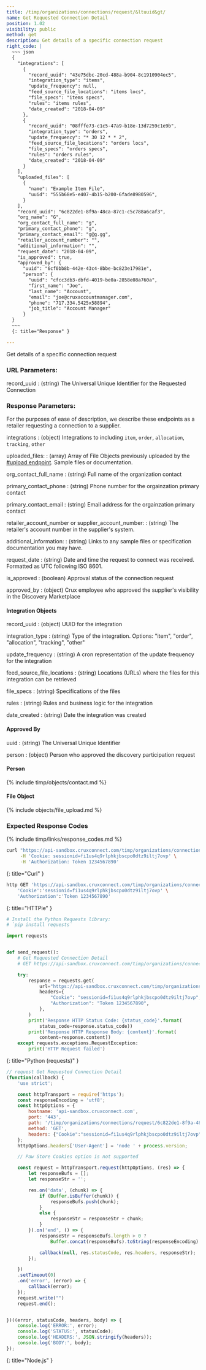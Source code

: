 ```yaml
---
title: /timp/organizations/connections/request/&ltuuid&gt/
name: Get Requested Connection Detail
position: 1.02
visibility: public
method: get
description: Get details of a specific connection request
right_code: |
  ~~~ json
  {
    "integrations": [
      {
        "record_uuid": "43e75dbc-20cd-488a-b904-8c1910904ec5",
        "integration_type": "items",
        "update_frequency": null,
        "feed_source_file_locations": "items locs",
        "file_specs": "items specs",
        "rules": "items rules",
        "date_created": "2018-04-09"
      },
      {
        "record_uuid": "08fffe73-c1c5-47a9-b18e-13d7259c1e9b",
        "integration_type": "orders",
        "update_frequency": "* 30 12 * * 2",
        "feed_source_file_locations": "orders locs",
        "file_specs": "orders specs",
        "rules": "orders rules",
        "date_created": "2018-04-09"
      }
    ],
    "uploaded_files": [
      {
        "name": "Example Item File",
        "uuid": "555b68e5-e407-4b15-b200-6fade8980596",
      }
    ],
    "record_uuid": "6c822de1-8f9a-48ca-87c1-c5c788a6caf3",
    "org_name": "G",
    "org_contact_full_name": "g",
    "primary_contact_phone": "g",
    "primary_contact_email": "g@g.gg",
    "retailer_account_number": "",
    "additional_information": "",
    "request_date": "2018-04-09",
    "is_approved": true,
    "approved_by": {
      "uuid": "6cf0bb8b-442e-43c4-8bbe-bc823e17981e",
      "person": {
        "uuid": "cfcc3db3-dbfd-4019-be0a-2858e08a760a",
        "first_name": "Joe",
        "last_name": "Account",
        "email": "joe@cruxaccountmanager.com",
        "phone": "717.334.5425x58894",
        "job_title": "Account Manager"
      }
  }
  ~~~
  {: title="Response" }

---
```

Get details of a specific connection request

### URL Parameters:

record_uuid
: (string) The Universal Unique Identifier for the Requested Connection

### Response Parameters:

For the purposes of ease of description, we describe these endpoints as a retailer requesting a connection to a supplier.

<!-- task-github-127 Create Connection Request include file -->

integrations
: (object) Integrations to including `item`, `order`, `allocation`, `tracking`, `other`

uploaded_files:
: (array) Array of File Objects previously uploaded by the [#upload endpoint](#filesupload). Sample files or documentation.

org_contact_full_name
: (string) Full name of the organization contact

primary_contact_phone
: (string) Phone number for the orgainzation primary contact

primary_contact_email
: (string) Email address for the orgainzation primary contact

retailer_account_number or supplier_account_number:
: (string) The retailer's account number in the supplier's system.

additional_information:
: (string) Links to any sample files or specification documentation you may have.

request_date
: (string) Date and time the request to connect was received. Formatted as UTC following ISO 8601.

is_approved
: (boolean) Approval status of the connection request

approved_by
: (object) Crux employee who approved the supplier's visibility in the Discovery Marketplace


<!-- task-github-127 Create Integration include file -->

#### Integration Objects

record_uuid
: (object) UUID for the integration

integration_type
: (string) Type of the integration. Options: "item", "order", "allocation", "tracking", "other"

update_frequency
: (string) A cron representation of the update frequency for the integration

feed_source_file_locations
: (string) Locations (URLs) where the files for this integration can be retrieved

file_specs
: (string) Specifications of the files

rules
: (string) Rules and business logic for the integration

date_created
: (string) Date the integration was created

#### Approved By
uuid
: (string) The Universal Unique Identifier

person
: (object) Person who approved the discovery participation request

#### Person

{% include timp/objects/contact.md %}

<!-- task-github-127 Create File include file -->
#### File Object

{% include objects/file_upload.md %}

### Expected Response Codes

{% include timp/links/response_codes.md %}


~~~ bash
curl "https://api-sandbox.cruxconnect.com/timp/organizations/connections/request/6c822de1-8f9a-48ca-87c1-c5c788a6caf3/" \
     -H 'Cookie: sessionid=fi1us4q9rlphkjbscpo0dtz9iltj7ovp' \
     -H 'Authorization: Token 1234567890'

~~~
{: title="Curl" }

~~~ bash
http GET 'https://api-sandbox.cruxconnect.com/timp/organizations/connections/request/6c822de1-8f9a-48ca-87c1-c5c788a6caf3/' \
    'Cookie':'sessionid=fi1us4q9rlphkjbscpo0dtz9iltj7ovp' \
    'Authorization':'Token 1234567890'

~~~
{: title="HTTPie" }

~~~ python
# Install the Python Requests library:
# `pip install requests`

import requests


def send_request():
    # Get Requested Connection Detail
    # GET https://api-sandbox.cruxconnect.com/timp/organizations/connections/request/6c822de1-8f9a-48ca-87c1-c5c788a6caf3/

    try:
        response = requests.get(
            url="https://api-sandbox.cruxconnect.com/timp/organizations/connections/request/6c822de1-8f9a-48ca-87c1-c5c788a6caf3/",
            headers={
                "Cookie": "sessionid=fi1us4q9rlphkjbscpo0dtz9iltj7ovp",
                "Authorization": "Token 1234567890",
            },
        )
        print('Response HTTP Status Code: {status_code}'.format(
            status_code=response.status_code))
        print('Response HTTP Response Body: {content}'.format(
            content=response.content))
    except requests.exceptions.RequestException:
        print('HTTP Request failed')

~~~
{: title="Python (requests)" }

~~~ javascript
// request Get Requested Connection Detail
(function(callback) {
    'use strict';

    const httpTransport = require('https');
    const responseEncoding = 'utf8';
    const httpOptions = {
        hostname: 'api-sandbox.cruxconnect.com',
        port: '443',
        path: '/timp/organizations/connections/request/6c822de1-8f9a-48ca-87c1-c5c788a6caf3/',
        method: 'GET',
        headers: {"Cookie":"sessionid=fi1us4q9rlphkjbscpo0dtz9iltj7ovp","Authorization":"Token 1234567890"}
    };
    httpOptions.headers['User-Agent'] = 'node ' + process.version;

    // Paw Store Cookies option is not supported

    const request = httpTransport.request(httpOptions, (res) => {
        let responseBufs = [];
        let responseStr = '';

        res.on('data', (chunk) => {
            if (Buffer.isBuffer(chunk)) {
                responseBufs.push(chunk);
            }
            else {
                responseStr = responseStr + chunk;
            }
        }).on('end', () => {
            responseStr = responseBufs.length > 0 ?
                Buffer.concat(responseBufs).toString(responseEncoding) : responseStr;

            callback(null, res.statusCode, res.headers, responseStr);
        });

    })
    .setTimeout(0)
    .on('error', (error) => {
        callback(error);
    });
    request.write("")
    request.end();


})((error, statusCode, headers, body) => {
    console.log('ERROR:', error);
    console.log('STATUS:', statusCode);
    console.log('HEADERS:', JSON.stringify(headers));
    console.log('BODY:', body);
});

~~~
{: title="Node.js" }
